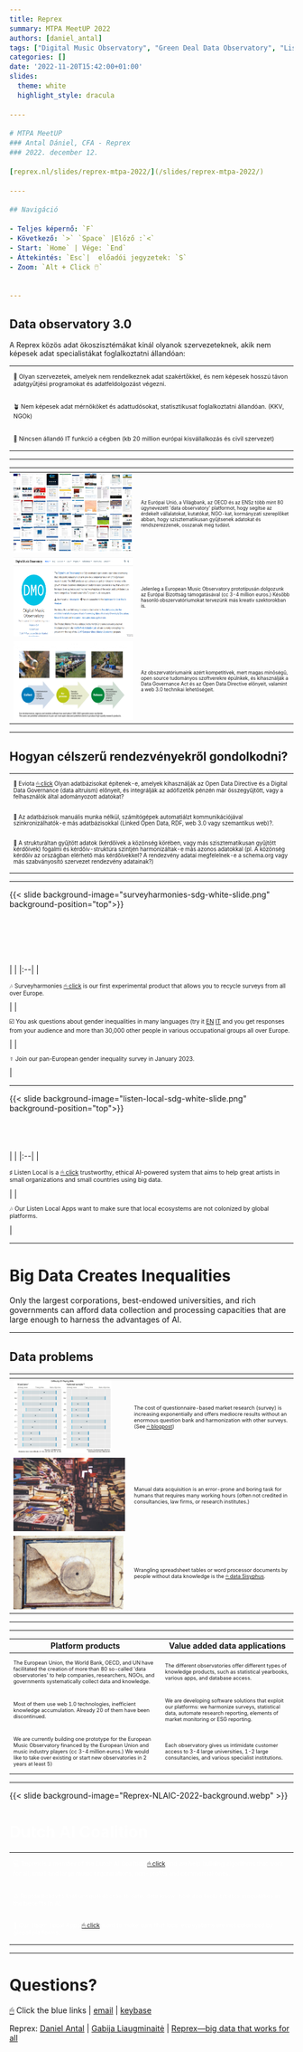 ```yaml
---
title: Reprex
summary: MTPA MeetUP 2022
authors: [daniel_antal]
tags: ["Digital Music Observatory", "Green Deal Data Observatory", "Listen Local", "Eviota", "Edibles", "Surveyharmonies", "Linecheck", "Milano"]
categories: []
date: '2022-11-20T15:42:00+01:00'
slides:
  theme: white
  highlight_style: dracula

----

# MTPA MeetUP 
### Antal Dániel, CFA - Reprex
### 2022. december 12.

[reprex.nl/slides/reprex-mtpa-2022/](/slides/reprex-mtpa-2022/)

----

## Navigáció

- Teljes képernő: `F`
- Következő: `️>` `Space` |Előző :️`<`
- Start: `Home` | Vége: `End`
- Áttekintés: `Esc`|  előadói jegyzetek: `S`
- Zoom: `Alt + Click 🖱️`


---
```


## Data observatory 3.0

<p style="font-size:90%">A Reprex közös adat ökoszisztémákat kínál olyanok szervezeteknek, akik nem képesek adat specialistákat foglalkoztatni állandóan:</p>

| | 
|:--|
|<p style="font-size:75%">🌳 Olyan szervezetek, amelyek nem rendelkeznek adat szakértőkkel, és nem képesek hosszú távon adatgyűtjési programokat és adatfeldolgozást végezni. </p>|
|<p style="font-size:75%">🪴  Nem képesek adat mérnököket és adattudósokat, statisztikusat foglalkoztatni állandóan. (KKV, NGOk)</p>|
|<p style="font-size:75%">🌱 Nincsen állandó IT funkció a cégben (kb 20 million európai kisvállalkozás és civil szervezet)</p>|

---

| <div style="width:200px"></div>  |   |
|---|:--|
|<img src="observatory_collage_3x2_800.png" height="140"> | <p style="font-size:60%">Az Európai Unió, a Világbank, az OECD és az ENSz több mint 80 úgynevezett 'data observatory' platformot, hogy segítse az érdekelt vállalatokat, kutatókat, NGO-kat, kormányzati szereplőket abban, hogy szisztematikusan gyűjtsenek adatokat és rendszerezzenek, osszanak meg tudást.</p> |
|<img src="dmo_opening_page_20220920_16x9.png" height="140"> | <p style="font-size:60%">Jelenleg a European Music Observatory prototípusán dolgozunk az Európai Bizottság támogatásával (cc 3-4 million euros.)  Később hasonló obszervatóriumokat tervezünk más kreatív szektorokban is. </p> |
|<img src="gold_panning_slide_notitle.png" height="140"> | <p style="font-size:60%">Az obszervatóriumaink azért kompetitívek, mert magas minőségű, open source tudományos szoftverekre épülnkek, és kihasználják a  Data Governance Act és az Open Data Directive előnyeit, valamint a web 3.0 technikai lehetőségeit.</p> |

---

## Hogyan célszerű rendezvényekről gondolkodni?
|  | 
|:--|
|<p style="font-size:70%" >🌱 Eviota [🖱 click](/apps/eviota/)  Olyan adatbázisokat építenek-e, amelyek kihasználják az Open Data Directive és a Digital Data Governance (data altruism) előnyeit, és integrálják az adófizetők pénzén már összegyűjtött, vagy a felhasználók által adományozott adatokat?  </p>|
|<p style="font-size:70%">🧾  Az adatbázisok manuális munka nélkül, számítógépek automatiálzt kommunikációjával szinkronizálhatók-e más adatbázisokkal (Linked Open Data, RDF, web 3.0 vagy szemantikus web)?.</p>|
|<p style="font-size:70%">🧾  A strukturáltan gyűjtött adatok (kérdőívek a közönség körében, vagy más szisztematikusan gyűjtött kérdőívek) fogalmi és kérdőív-struktúra szintjén harmonizáltak-e más azonos adatokkal (pl. A közönség kérdőív az országban elérhető más kérdőívekkel? A rendezvény adatai megfelelnek-e a schema.org vagy más szabványosító szervezet rendezvény adatainak?) </p>|


---

{{< slide background-image="surveyharmonies-sdg-white-slide.png" background-position="top">}}

<br/><br/><br/><br/><br/>
| | 
|:--|
|<p style="font-size:73%" >🎶  Surveyharmonies [🖱 click](/apps/listen-local/) is our first experimental product that allows you to recycle surveys from all over Europe.  </p>|
|<p style="font-size:73%">☑️  You ask questions about gender inequalities in many languages (try it [EN](https://docs.google.com/forms/d/e/1FAIpQLSeI7GJ0JDi7dNr-sL4JEsQ86ksNH00tqNSwmB4fEwBOBqseBA/viewform) [IT](https://docs.google.com/forms/d/e/1FAIpQLSeI7GJ0JDi7dNr-sL4JEsQ86ksNH00tqNSwmB4fEwBOBqseBA/viewform) and you get responses from your audience and more than 30,000 other people in various occupational groups all over Europe.</p>|
|<p style="font-size:73%">☿️ Join our pan-European gender inequality survey in January 2023.</p>|
    
---


{{< slide background-image="listen-local-sdg-white-slide.png" background-position="top">}}
<br/><br/><br/><br/><br/>
| | 
|:--|
|<p style="font-size:75%" >♯ Listen Local is a [🖱 click](/apps/listen-local/)  trustworthy, ethical AI-powered system that aims to help great artists in small organizations and small countries using big data. </p>|
|<p style="font-size:75%">🎶  Our Listen Local Apps want to make sure that local ecosystems are not colonized by global platforms.</p>|
</span>

----

# Big Data Creates Inequalities

Only the largest corporations, best-endowed universities, and rich governments can afford data collection and processing capacities that are large enough to harness the advantages of AI.


----
## Data problems

| <div style="width:200px"></div>  |   |
|---|:--|
|<img src="difficulty_bills_levels.jpg" height="130"> | <p style="font-size:65%">The cost of questionnaire-based market research (survey) is increasing exponentially and offers mediocre results without an enormous question bank and harmonization with other surveys.(See [🖱 blogpost](https://reprex.nl/data/surveys/)) </p> |
|<img src="photo-1490004047268-5259045aa2b4.jpg" height="130"> | <p style="font-size:65%">Manual data acquisition is an error-prone and boring task for humans that requires many working hours (often not credited in consultancies, law firms, or research institutes.)</p> |
|<img src="Sisyphus_Bodleian_Library.png"  height="130"> | <p style="font-size:65%">Wrangling spreadsheet tables or word processor documents by people without data knowledge is the [🖱 data Sisyphus](https://reprex.nl/post/2021-07-08-data-sisyphus/).</p> |

---



---

| Platform products |  Value added data applications |
|---|---|
|<p style="font-size:65%">The European Union, the World Bank, OECD, and UN have facilitated the creation of more than 80 so-called 'data observatories' to help companies, researchers, NGOs, and governments systematically collect data and knowledge.</p>| <p style="font-size:65%">The different observatories offer different types of knowledge products, such as statistical yearbooks, various apps, and database access.</p>|
|<p style="font-size:65%">Most of them use web 1.0 technologies, inefficient knowledge accumulation.  Already 20 of them have been discontinued.| <p style="font-size:65%">We are developing software solutions that exploit our platforms: we harmonize surveys, statistical data, automate research reporting, elements of market monitoring or ESG reporting.</p>|
|<p style="font-size:65%"> We are currently building one prototype for the European Music Observatory financed by the European Union and music industry players (cc 3-4 million euros.)  We would like to take over existing or start new observatories  in 2 years at least 5) </p>| <p style="font-size:65%">Each observatory gives us intimidate customer access to 3-4 large universities, 1-2 large consultancies, and various specialist institutions. </p>|

---

{{< slide background-image="Reprex-NLAIC-2022-background.webp" >}}


# <span style="color:#FFFFFF">Dutch AI Coalition</span>
<span style="color:#FFFFFF">

| | 
|:--|
|<p style="font-size:75%" >💻 Reprex is a member of the Dutch AI Coalition [🖱 click](https://nlaic.com/en/) and we help building algorithms that work for all, small and large music organizations, non-profits and commercial ones. </p>|
|<p style="font-size:75%">♎  Reprex believes that unequal access to data, data know-how and tools creates inequalities in the benefits in AI. </p>|
|<p style="font-size:75%">🚀  Our Listen Local Apps [🖱  click](/apps/listen-local/) want to make sure that local ecosystems are not colonized by global platforms.</p>|
</span>

---

# Questions?

[🖱](https://www.linkedin.com/company/68855596)  Click the blue links | [email](https://reprex.nl/#contact) | [keybase](https://keybase.io/team/reprexcommunity) 

Reprex: [Daniel Antal](https://www.linkedin.com/in/antaldaniel/) | [Gabija Liaugminaitė](https://www.linkedin.com/in/gabija-liaugminait%C4%97-5a906a152) |  [Reprex—big data that works for all](https://www.linkedin.com/company/68855596) 
